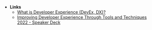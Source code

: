 - **Links**
	- [What is Developer Experience (DevEx, DX)?](https://www.getport.io/blog/developer-experience)
	- [Improving Developer Experience Through Tools and Techniques 2022 - Speaker Deck](https://speakerdeck.com/krzysztofzablocki/improving-developer-experience-through-tools-and-techniques-2022?slide=11)